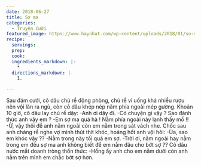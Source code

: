 ```yaml
---
date: 2018-06-27
title: Sợ ma
categories:
  - Truyện Cười
featured_image: https://www.haynhat.com/wp-content/uploads/2018/01/so-ma.jpg
recipe:
  servings:  
  prep:  
  cook:  
  ingredients_markdown: |-
    * 
  directions_markdown: |-
    1. 

---
```


Sau đám cưới, cô dâu chú rể động phòng, chú rể vì uống khá nhiều rượu nên vội lăn ra ngủ,
còn cô dâu khép nép nằm phía ngoài mép gường.
Khoản 10 giờ, cô dâu lay chú rể dậy:
-Anh ơi dậy đi.
-Có chuyện gì vậy ? Sao đánh thức anh vậy em ?
-Em sợ ma quá hà ! Nằm phía ngoài này lạnh thấy mồ !!
-Ừ, vậy thôi để anh nằm ngoài còn em nằm trong sát vách nhe.
Chốc sau anh chàng rể nghe vợ mình thút thít khóc, hoảng hốt anh vội hỏi:
-Ủa, sao em khóc vậy ??
-Nằm trong này tối quá em sợ.
-Trời ơi, nằm ngoài hay nằm trong em đều sợ ma anh không biết để em nằm đâu cho bớt sợ ??
Cô dâu nước mắt doanh tròng thổn thức:
-Hổng ấy anh cho em nằm dưới còn anh nằm trên mình em chắc bớt sợ hơn.
